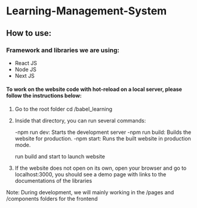 # Learning-Management-System

How to use:
------
### Framework and libraries we are using:

- React JS
- Node JS
- Next JS

#### To work on the website code with hot-reload on a local server, please follow the instructions below:

1. Go to the root folder cd /babel_learning

2. Inside that directory, you can run several commands:

    -npm run dev: Starts the development server
    -npm run build: Builds the website for production.
    -npm start: Runs the built website in production mode.

    run build and start to launch website

3. If the website does not open on its own, open your browser and go to localhost:3000, you should see a demo page with links to the documentations of the libraries

Note: During development, we will mainly working in the /pages and /components folders for the frontend

